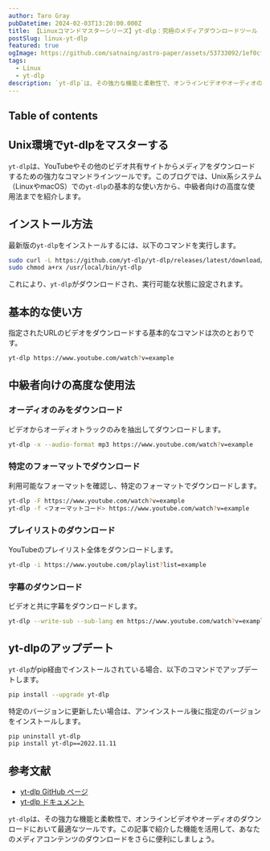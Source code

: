 ```yaml
---
author: Taro Gray
pubDatetime: 2024-02-03T13:20:00.000Z
title: 【Linuxコマンドマスターシリーズ】yt-dlp：究極のメディアダウンロードツール
postSlug: linux-yt-dlp
featured: true
ogImage: https://github.com/satnaing/astro-paper/assets/53733092/1ef0cf03-8137-4d67-ac81-84a032119e3a
tags:
  - Linux
  - yt-dlp
description: `yt-dlp`は、その強力な機能と柔軟性で、オンラインビデオやオーディオのダウンロードにおいて最適なツールです。この記事で紹介した機能を活用して、あなたのメディアコンテンツのダウンロードをさらに便利にしましょう。
---
```


## Table of contents

## Unix環境でyt-dlpをマスターする

`yt-dlp`は、YouTubeやその他のビデオ共有サイトからメディアをダウンロードするための強力なコマンドラインツールです。このブログでは、Unix系システム（LinuxやmacOS）での`yt-dlp`の基本的な使い方から、中級者向けの高度な使用法までを紹介します。

## インストール方法

最新版の`yt-dlp`をインストールするには、以下のコマンドを実行します。

```bash
sudo curl -L https://github.com/yt-dlp/yt-dlp/releases/latest/download/yt-dlp -o /usr/local/bin/yt-dlp
sudo chmod a+rx /usr/local/bin/yt-dlp
```

これにより、`yt-dlp`がダウンロードされ、実行可能な状態に設定されます。

## 基本的な使い方

指定されたURLのビデオをダウンロードする基本的なコマンドは次のとおりです。

```bash
yt-dlp https://www.youtube.com/watch?v=example
```

## 中級者向けの高度な使用法

### オーディオのみをダウンロード

ビデオからオーディオトラックのみを抽出してダウンロードします。

```bash
yt-dlp -x --audio-format mp3 https://www.youtube.com/watch?v=example
```

### 特定のフォーマットでダウンロード

利用可能なフォーマットを確認し、特定のフォーマットでダウンロードします。

```bash
yt-dlp -F https://www.youtube.com/watch?v=example
yt-dlp -f <フォーマットコード> https://www.youtube.com/watch?v=example
```

### プレイリストのダウンロード

YouTubeのプレイリスト全体をダウンロードします。

```bash
yt-dlp -i https://www.youtube.com/playlist?list=example
```

### 字幕のダウンロード

ビデオと共に字幕をダウンロードします。

```bash
yt-dlp --write-sub --sub-lang en https://www.youtube.com/watch?v=example
```

## yt-dlpのアップデート

`yt-dlp`がpip経由でインストールされている場合、以下のコマンドでアップデートします。

```bash
pip install --upgrade yt-dlp
```

特定のバージョンに更新したい場合は、アンインストール後に指定のバージョンをインストールします。

```bash
pip uninstall yt-dlp
pip install yt-dlp==2022.11.11
```

## 参考文献

- [yt-dlp GitHub ページ](https://github.com/yt-dlp/yt-dlp)
- [yt-dlp ドキュメント](https://github.com/yt-dlp/yt-dlp#readme)

`yt-dlp`は、その強力な機能と柔軟性で、オンラインビデオやオーディオのダウンロードにおいて最適なツールです。この記事で紹介した機能を活用して、あなたのメディアコンテンツのダウンロードをさらに便利にしましょう。
